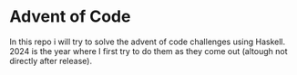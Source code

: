 # Advent of Code

In this repo i will try to solve the advent of code challenges using Haskell. 2024 is the year where I first try to do them as they come out (altough not directly after release).
